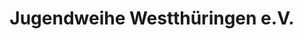 ---
title: "Jugendweihe Westthüringen e.V."
url: /muehlhausen/jugendweihe-westthueringen-e-v/
shop: Allgemein
---